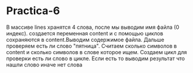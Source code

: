 # Practica-6
В массиве lines хранятся 4 слова, после мы выводим имя файла (0 индекс). создается переменная content и с помощью циклов сохраняются в content.Выводим содержимое файла. Дальше проверяем есть ли слово "пятница". Считаем сколько символов в content и сколько символов в слове которое ищем. Создаем цикл для проверки есть ли слово в цикле. Если есть то выводим результат что нашли слово иначе нет слова
